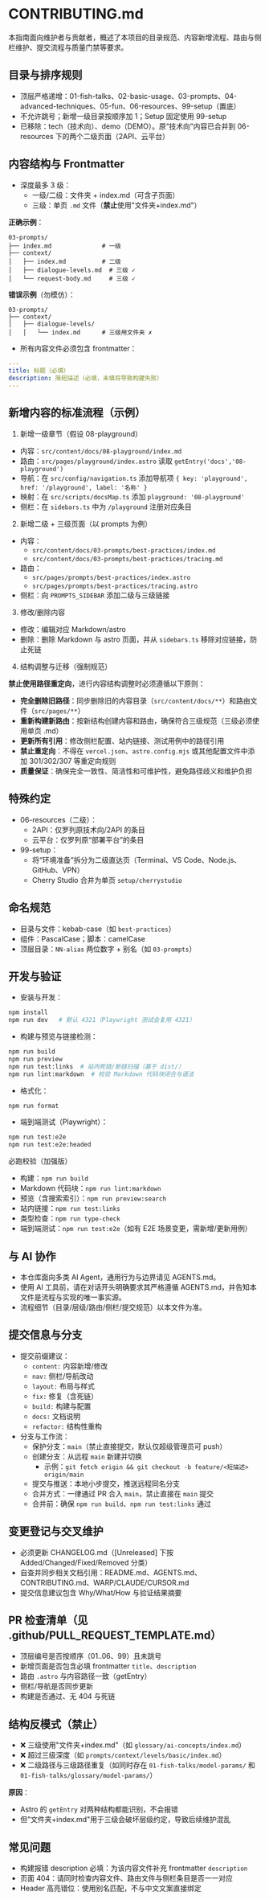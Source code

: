 # CONTRIBUTING.md

本指南面向维护者与贡献者，概述了本项目的目录规范、内容新增流程、路由与侧栏维护、提交流程与质量门禁等要求。

## 目录与排序规则

- 顶层严格递增：01-fish-talks、02-basic-usage、03-prompts、04-advanced-techniques、05-fun、06-resources、99-setup（置底）
- 不允许跳号；新增一级目录按顺序加 1；Setup 固定使用 99-setup
- 已移除：tech（技术向）、demo（DEMO）。原“技术向”内容已合并到 06-resources 下的两个二级页面（2API、云平台）

## 内容结构与 Frontmatter

- 深度最多 3 级：
  - 一级/二级：文件夹 + index.md（可含子页面）
  - 三级：单页 `.md` 文件（**禁止**使用"文件夹+index.md"）

**正确示例**：

```
03-prompts/
├── index.md              # 一级
├── context/
│   ├── index.md          # 二级
│   ├── dialogue-levels.md  # 三级 ✓
│   └── request-body.md     # 三级 ✓
```

**错误示例**（勿模仿）：

```
03-prompts/
├── context/
│   ├── dialogue-levels/
│   │   └── index.md      # 三级用文件夹 ✗
```

- 所有内容文件必须包含 frontmatter：

```yaml
---
title: 标题（必填）
description: 简短描述（必填，未填将导致构建失败）
---
```

## 新增内容的标准流程（示例）

1. 新增一级章节（假设 08-playground）

- 内容：`src/content/docs/08-playground/index.md`
- 路由：`src/pages/playground/index.astro` 读取 `getEntry('docs','08-playground')`
- 导航：在 `src/config/navigation.ts` 添加导航项 `{ key: 'playground', href: '/playground', label: '名称' }`
- 映射：在 `src/scripts/docsMap.ts` 添加 `playground: '08-playground'`
- 侧栏：在 `sidebars.ts` 中为 `/playground` 注册对应条目

2. 新增二级 + 三级页面（以 prompts 为例）

- 内容：
  - `src/content/docs/03-prompts/best-practices/index.md`
  - `src/content/docs/03-prompts/best-practices/tracing.md`
- 路由：
  - `src/pages/prompts/best-practices/index.astro`
  - `src/pages/prompts/best-practices/tracing.astro`
- 侧栏：向 `PROMPTS_SIDEBAR` 添加二级与三级链接

3. 修改/删除内容

- 修改：编辑对应 Markdown/astro
- 删除：删除 Markdown 与 astro 页面，并从 `sidebars.ts` 移除对应链接，防止死链

4. 结构调整与迁移（强制规范）

**禁止使用路径重定向**，进行内容结构调整时必须遵循以下原则：

- **完全删除旧路径**：同步删除旧的内容目录（`src/content/docs/**`）和路由文件（`src/pages/**`）
- **重新构建新路由**：按新结构创建内容和路由，确保符合三级规范（三级必须使用单页 .md）
- **更新所有引用**：修改侧栏配置、站内链接、测试用例中的路径引用
- **禁止重定向**：不得在 `vercel.json`、`astro.config.mjs` 或其他配置文件中添加 301/302/307 等重定向规则
- **质量保证**：确保完全一致性、简洁性和可维护性，避免路径歧义和维护负担

## 特殊约定

- 06-resources（二级）：
  - 2API：仅罗列原技术向/2API 的条目
  - 云平台：仅罗列原“部署平台”的条目
- 99-setup：
  - 将“环境准备”拆分为二级直达页（Terminal、VS Code、Node.js、GitHub、VPN）
  - Cherry Studio 合并为单页 `setup/cherrystudio`

## 命名规范

- 目录与文件：kebab-case（如 `best-practices`）
- 组件：PascalCase；脚本：camelCase
- 顶层目录：`NN-alias` 两位数字 + 别名（如 `03-prompts`）

## 开发与验证

- 安装与开发：

```bash
npm install
npm run dev   # 默认 4321（Playwright 测试会复用 4321）
```

- 构建与预览与链接检测：

```bash
npm run build
npm run preview
npm run test:links  # 站内死链/断链扫描（基于 dist/）
npm run lint:markdown  # 校验 Markdown 代码块闭合与语法
```

- 格式化：

```bash
npm run format
```

- 端到端测试（Playwright）：

```bash
npm run test:e2e
npm run test:e2e:headed
```

必跑校验（加强版）

- 构建：`npm run build`
- Markdown 代码块：`npm run lint:markdown`
- 预览（含搜索索引）：`npm run preview:search`
- 站内链接：`npm run test:links`
- 类型检查：`npm run type-check`
- 端到端测试：`npm run test:e2e`（如有 E2E 场景变更，需新增/更新用例）

## 与 AI 协作

- 本仓库面向多类 AI Agent，通用行为与边界请见 AGENTS.md。
- 使用 AI 工具前，请在对话开头明确要求其严格遵循 AGENTS.md，并告知本文件是流程与实现的唯一事实源。
- 流程细节（目录/层级/路由/侧栏/提交规范）以本文件为准。

## 提交信息与分支

- 提交前缀建议：
  - `content:` 内容新增/修改
  - `nav:` 侧栏/导航改动
  - `layout:` 布局与样式
  - `fix:` 修复（含死链）
  - `build:` 构建与配置
  - `docs:` 文档说明
  - `refactor:` 结构性重构
- 分支与工作流：
  - 保护分支：`main`（禁止直接提交，默认仅超级管理员可 push）
  - 创建分支：从远程 `main` 新建并切换
    - 示例：`git fetch origin && git checkout -b feature/<短描述> origin/main`
  - 提交与推送：本地小步提交，推送远程同名分支
  - 合并方式：一律通过 PR 合入 `main`，禁止直接在 `main` 提交
  - 合并前：确保 `npm run build`、`npm run test:links` 通过

## 变更登记与交叉维护

- 必须更新 CHANGELOG.md（[Unreleased] 下按 Added/Changed/Fixed/Removed 分类）
- 自查并同步相关文档引用：README.md、AGENTS.md、CONTRIBUTING.md、WARP/CLAUDE/CURSOR.md
- 提交信息建议包含 Why/What/How 与验证结果摘要

## PR 检查清单（见 .github/PULL_REQUEST_TEMPLATE.md）

- 顶层编号是否按顺序（01..06、99）且未跳号
- 新增页面是否包含必填 frontmatter `title`、`description`
- 路由 `.astro` 与内容路径一致（getEntry）
- 侧栏/导航是否同步更新
- 构建是否通过、无 404 与死链

## 结构反模式（禁止）

- ❌ 三级使用"文件夹+index.md"（如 `glossary/ai-concepts/index.md`）
- ❌ 超过三级深度（如 `prompts/context/levels/basic/index.md`）
- ❌ 二级路径与三级路径重复（如同时存在 `01-fish-talks/model-params/` 和 `01-fish-talks/glossary/model-params/`）

**原因**：

- Astro 的 `getEntry` 对两种结构都能识别，不会报错
- 但"文件夹+index.md"用于三级会破坏层级约定，导致后续维护混乱

## 常见问题

- 构建报错 description 必填：为该内容文件补充 frontmatter `description`
- 页面 404：请同时检查内容文件、路由文件与侧栏条目是否一一对应
- Header 高亮错位：使用别名匹配，不与中文文案直接绑定
